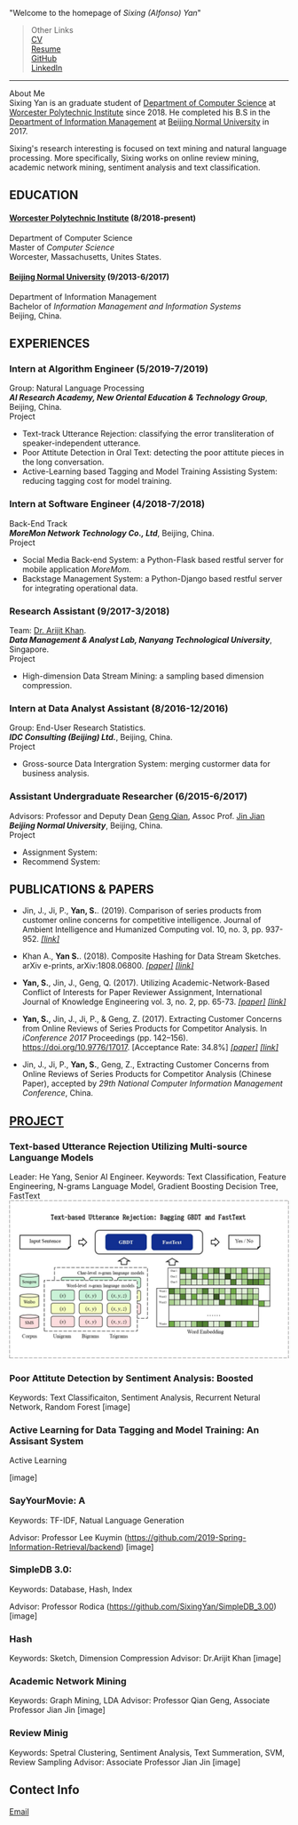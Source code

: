 "Welcome to the homepage of _Sixing (Alfonso) Yan_"

> Other Links   
> [CV](https://github.com/SixingYan/YAN-SIXING/raw/master/source/CV_SixingYan.pdf)   
> [Resume](https://github.com/SixingYan/YAN-SIXING/blob/master/source/Resume_SixingYan.pdf)   
> [GitHub](https://github.com/SixingYan)   
> [LinkedIn](https://www.linkedin.com/in/sixing-yan/)   

---

About Me   
Sixing Yan is an graduate student of [Department of Computer Science]() at [Worcester Polytechnic Institute](https://www.wpi.edu/) since 2018. He completed his B.S in the [Department of Information Management]() at [Beijing Normal University](http://english.bnu.edu.cn/) in 2017. 

Sixing's research interesting is focused on text mining and natural language processing. More specifically, Sixing works on online review mining, academic network mining, sentiment analysis and text classification.


## **EDUCATION**   
#### [**Worcester Polytechnic Institute**](https://www.wpi.edu/)  (8/2018-present)    
Department of Computer Science    
Master of *Computer Science*     
Worcester, Massachusetts, Unites States.    

#### [**Beijing Normal University**](http://english.bnu.edu.cn/)  (9/2013-6/2017)    
Department of Information Management    
Bachelor of *Information Management and Information Systems*   
Beijing, China.  


## **EXPERIENCES**
### Intern at Algorithm Engineer (5/2019-7/2019)     
Group: Natural Language Processing    
**_AI Research Academy, New Oriental Education & Technology Group_**, Beijing, China.   
Project     
- Text-track Utterance Rejection: classifying the error transliteration of speaker-independent utterance.    
- Poor Attitute Detection in Oral Text: detecting the poor attitute pieces in the long conversation.   
- Active-Learning based Tagging and Model Training Assisting System: reducing tagging cost for model training.

### Intern at Software Engineer (4/2018-7/2018)  
Back-End Track   
**_MoreMon Network Technology Co., Ltd_**, Beijing, China.   
Project        
- Social Media Back-end System: a Python-Flask based restful server for mobile application _MoreMom_.
- Backstage Management System: a Python-Django based restful server for integrating operational data.
 
### Research Assistant (9/2017-3/2018)  
Team: [Dr. Arijit Khan](https://www.ntu.edu.sg/home/arijit.khan/).    
**_Data Management & Analyst Lab, Nanyang Technological University_**, Singapore.   
Project        
- High-dimension Data Stream Mining: a sampling based dimension compression.
 
### Intern at Data Analyst Assistant (8/2016-12/2016)   
Group: End-User Research Statistics.    
**_IDC Consulting (Beijing) Ltd._**, Beijing, China.   
Project        
- Gross-source Data Intergration System: merging custormer data for business analysis.

### Assistant Undergraduate Researcher (6/2015-6/2017) 
Advisors: Professor and Deputy Dean [Geng Qian](http://www.sg.bnu.edu.cn/teacherdetail.aspx), Assoc Prof. [Jin Jian](http://www.sg.bnu.edu.cn/teacherdetail.aspx)   
**_Beijing Normal University_**, Beijing, China.   
Project     
- Assignment System:
- Recommend System: 



## **PUBLICATIONS & PAPERS**
- Jin, J., Ji, P., **Yan, S.**. (2019). Comparison of series products from customer online concerns for competitive intelligence. Journal of Ambient Intelligence and Humanized Computing vol. 10, no. 3, pp. 937-952. [*[link]*](https://link.springer.com/article/10.1007%2Fs12652-017-0635-9)

- Khan A., **Yan S.**. (2018). Composite Hashing for Data Stream Sketches. arXiv e-prints, arXiv:1808.06800. [*[paper]*](http://export.arxiv.org/pdf/1808.06800) [*[link]*](https://arxiv.org/abs/1808.06800v1)

- **Yan, S.**, Jin, J., Geng, Q. (2017). Utilizing Academic-Network-Based Conflict of Interests for Paper Reviewer Assignment, International Journal of Knowledge Engineering vol. 3, no. 2, pp. 65-73. [*[paper]*](http://www.ijke.org/vol3/89-TS0034.pdf) [*[link]*](http://www.ijke.org/index.php?m=content&c=index&a=show&catid=47&id=135) 

 - **Yan, S.**, Jin, J., Ji, P., & Geng, Z. (2017). Extracting Customer Concerns from Online Reviews of Series Products for Competitor Analysis. In *iConference 2017* Proceedings (pp. 142–156). https://doi.org/10.9776/17017. [Acceptance Rate: 34.8%]  [*[paper]*](https://www.ideals.illinois.edu/bitstream/handle/2142/96669/1.17_290_Yan-Extracting%20Customer%20Concerns%20From%20Online%20Reviews%20of%20Series%20Products.pdf?sequence=1&isAllowed=y) [*[link]*](http://hdl.handle.net/2142/96669)
 
 - Jin, J., Ji, P., **Yan, S.**, Geng, Z., Extracting Customer Concerns from Online Reviews of Series Products for Competitor Analysis (Chinese Paper), accepted by *29th National Computer Information Management Conference*, China. 


## [**PROJECT**](https://github.com/SixingYan/YAN-SIXING/blob/master/projects.md)
### Text-based Utterance Rejection Utilizing Multi-source Languange Models
Leader: He Yang, Senior AI Engineer.
Keywords: Text Classification, Feature Engineering, N-grams Language Model, Gradient Boosting Decision Tree, FastText
![image](https://raw.githubusercontent.com/SixingYan/YAN-SIXING/master/source/rejection.jpg)



### Poor Attitute Detection by Sentiment Analysis: Boosted

Keywords: Text Classificaiton, Sentiment Analysis, Recurrent Netural Network, Random Forest
[image]

### Active Learning for Data Tagging and Model Training: An Assisant System

Active Learning

[image]


### SayYourMovie: A 
Keywords: TF-IDF, Natual Language Generation


Advisor: Professor Lee Kuymin 
(https://github.com/2019-Spring-Information-Retrieval/backend)
[image]

### SimpleDB 3.0:
Keywords: Database, Hash, Index

Advisor: Professor Rodica
(https://github.com/SixingYan/SimpleDB_3.00)
[image]

### Hash
Keywords: Sketch, Dimension Compression
Advisor: Dr.Arijit Khan
[image]


### Academic Network Mining
Keywords: Graph Mining, LDA
Advisor: Professor Qian Geng, Associate Professor Jian Jin
[image]


### Review Minig
Keywords: Spetral Clustering, Sentiment Analysis, Text Summeration, SVM, Review Sampling 
Advisor: Associate Professor Jian Jin
[image]




## Contect Info
[Email](plutoyem@outlook.com)
